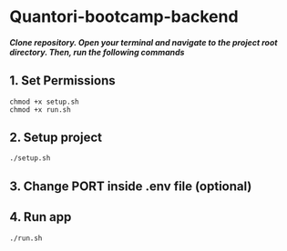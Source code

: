 # Quantori-bootcamp-backend

##### Clone repository. Open your terminal and navigate to the project root directory. Then, run the following commands

## 1. Set Permissions
    chmod +x setup.sh
    chmod +x run.sh

## 2. Setup project
    ./setup.sh

## 3. Change PORT inside .env file (optional)
   
## 4. Run app
    ./run.sh
